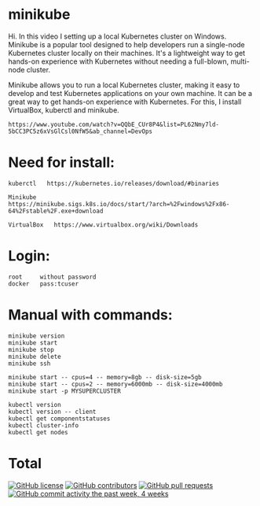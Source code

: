 # minikube

Hi. In this video I setting up a local Kubernetes cluster on Windows.
Minikube is a popular tool designed to help developers run a single-node Kubernetes cluster locally on their machines. It's a lightweight way to get hands-on experience with Kubernetes without needing a full-blown, multi-node cluster.

Minikube allows you to run a local Kubernetes cluster, making it easy to develop and test Kubernetes applications on your own machine. It can be a great way to get hands-on experience with Kubernetes. For this, I install VirtualBox, kuberctl and minikube.

```
https://www.youtube.com/watch?v=QQbE_CUr8P4&list=PL62Nmy7ld-5bCC3PC5z6xVsGlCsl0NfW5&ab_channel=DevOps
```

# Need for install:

```
kuberctl   https://kubernetes.io/releases/download/#binaries

Minikube
https://minikube.sigs.k8s.io/docs/start/?arch=%2Fwindows%2Fx86-64%2Fstable%2F.exe+download

VirtualBox   https://www.virtualbox.org/wiki/Downloads
```

# Login:

```
root     without password
docker   pass:tcuser
```

# Manual with commands:

```
minikube version
minikube start
minikube stop
minikube delete
minikube ssh

minikube start -- cpus=4 -- memory=8gb -- disk-size=5gb
minikube start -- cpus=2 -- memory=6000mb -- disk-size=4000mb
minikube start -p MYSUPERCLUSTER

kubectl version
kubectl version -- client
kubectl get componentstatuses
kubectl cluster-info
kubectl get nodes
```

# Total

[![GitHub license](https://img.shields.io/badge/License-Apache_2.0-blue.svg)](https://github.com/mainocean/blob/main/LICENSE) [![GitHub contributors](https://img.shields.io/github/contributors/mainocean/git-checkout--b-DP-9-complete-the-task-for-youtube.git)]() [![GitHub pull requests](https://img.shields.io/github/issues-pr/mainocean/git-checkout--b-DP-9-complete-the-task-for-youtube.git)]() [![GitHub commit activity the past week, 4 weeks](https://img.shields.io/github/commit-activity/y/mainocean/git-checkout--b-DP-9-complete-the-task-for-youtube.git)]()

